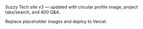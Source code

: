 Suzzy Tech site v3 — updated with circular profile image, project tabs/search, and 400 Q&A.

Replace placeholder images and deploy to Vercel.
